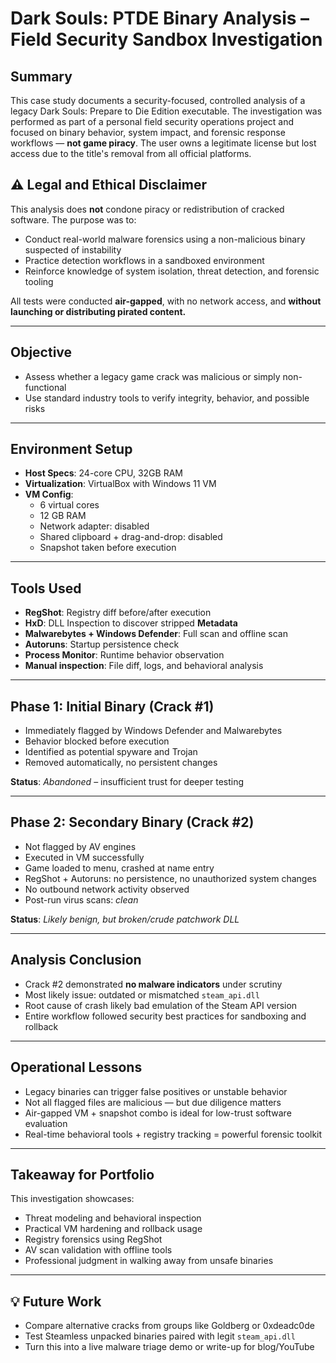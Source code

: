 # Dark Souls: PTDE Binary Analysis – Field Security Sandbox Investigation

## Summary
This case study documents a security-focused, controlled analysis of a legacy Dark Souls: Prepare to Die Edition executable. The investigation was performed as part of a personal field security operations project and focused on binary behavior, system impact, and forensic response workflows — **not game piracy**. The user owns a legitimate license but lost access due to the title's removal from all official platforms.

## ⚠ Legal and Ethical Disclaimer
This analysis does **not** condone piracy or redistribution of cracked software. The purpose was to:
- Conduct real-world malware forensics using a non-malicious binary suspected of instability
- Practice detection workflows in a sandboxed environment
- Reinforce knowledge of system isolation, threat detection, and forensic tooling

All tests were conducted **air-gapped**, with no network access, and **without launching or distributing pirated content.**

---

## Objective
- Assess whether a legacy game crack was malicious or simply non-functional
- Use standard industry tools to verify integrity, behavior, and possible risks

---

## Environment Setup
- **Host Specs**: 24-core CPU, 32GB RAM
- **Virtualization**: VirtualBox with Windows 11 VM
- **VM Config**:
  - 6 virtual cores
  - 12 GB RAM
  - Network adapter: disabled
  - Shared clipboard + drag-and-drop: disabled
  - Snapshot taken before execution

---

## Tools Used
- **RegShot**: Registry diff before/after execution
- **HxD**: DLL Inspection to discover stripped **Metadata**
- **Malwarebytes + Windows Defender**: Full scan and offline scan
- **Autoruns**: Startup persistence check
- **Process Monitor**: Runtime behavior observation
- **Manual inspection**: File diff, logs, and behavioral analysis

---

## Phase 1: Initial Binary (Crack #1)
- Immediately flagged by Windows Defender and Malwarebytes
- Behavior blocked before execution
- Identified as potential spyware and Trojan
- Removed automatically, no persistent changes

**Status**: *Abandoned* – insufficient trust for deeper testing

---

## Phase 2: Secondary Binary (Crack #2)
- Not flagged by AV engines
- Executed in VM successfully
- Game loaded to menu, crashed at name entry
- RegShot + Autoruns: no persistence, no unauthorized system changes
- No outbound network activity observed
- Post-run virus scans: *clean*

**Status**: *Likely benign, but broken/crude patchwork DLL*

---

## Analysis Conclusion
- Crack #2 demonstrated **no malware indicators** under scrutiny
- Most likely issue: outdated or mismatched `steam_api.dll`
- Root cause of crash likely bad emulation of the Steam API version
- Entire workflow followed security best practices for sandboxing and rollback

---

## Operational Lessons
- Legacy binaries can trigger false positives or unstable behavior
- Not all flagged files are malicious — but due diligence matters
- Air-gapped VM + snapshot combo is ideal for low-trust software evaluation
- Real-time behavioral tools + registry tracking = powerful forensic toolkit

---

## Takeaway for Portfolio
This investigation showcases:
- Threat modeling and behavioral inspection
- Practical VM hardening and rollback usage
- Registry forensics using RegShot
- AV scan validation with offline tools
- Professional judgment in walking away from unsafe binaries

---

## 💡 Future Work
- Compare alternative cracks from groups like Goldberg or 0xdeadc0de
- Test Steamless unpacked binaries paired with legit `steam_api.dll`
- Turn this into a live malware triage demo or write-up for blog/YouTube

